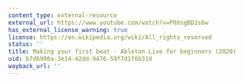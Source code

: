 ```yaml
---
content_type: external-resource
external_url: https://www.youtube.com/watch?v=P0XsgBD2s6w
has_external_license_warning: true
license: https://en.wikipedia.org/wiki/All_rights_reserved
status: ''
title: Making your first beat - Ableton Live for beginners (2020)
uid: b7d6990a-3e14-42dd-9476-59f7d1f6b31d
wayback_url: ''
---
```

